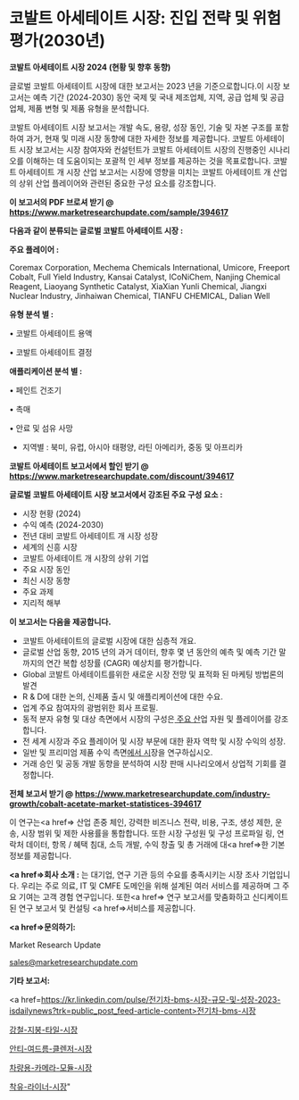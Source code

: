 # 코발트 아세테이트 시장: 진입 전략 및 위험 평가(2030년)

<strong>코발트 아세테이트 시장 2024 (현황 및 향후 동향)</strong>

글로벌 코발트 아세테이트 시장에 대한 보고서는 2023 년을 기준으로합니다.이 시장 보고서는 예측 기간 (2024-2030) 동안 국제 및 국내 제조업체, 지역, 공급 업체 및 공급 업체, 제품 변형 및 제품 유형을 분석합니다.

코발트 아세테이트 시장 보고서는 개발 속도, 용량, 성장 동인, 기술 및 자본 구조를 포함하여 과거, 현재 및 미래 시장 동향에 대한 자세한 정보를 제공합니다. 코발트 아세테이트 시장 보고서는 시장 참여자와 컨설턴트가 코발트 아세테이트 시장의 진행중인 시나리오를 이해하는 데 도움이되는 포괄적 인 세부 정보를 제공하는 것을 목표로합니다. 코발트 아세테이트 개 시장 산업 보고서는 시장에 영향을 미치는 코발트 아세테이트 개 산업의 상위 산업 플레이어와 관련된 중요한 구성 요소를 강조합니다.



<strong>이 보고서의 PDF 브로셔 받기 @ <a href=https://www.marketresearchupdate.com/sample/394617>https://www.marketresearchupdate.com/sample/394617</a></strong>



<strong>다음과 같이 분류되는 글로벌 코발트 아세테이트 시장 :</strong>



<strong>주요 플레이어 :</strong>

Coremax Corporation, Mechema Chemicals International, Umicore, Freeport Cobalt, Full Yield Industry, Kansai Catalyst, ICoNiChem, Nanjing Chemical Reagent, Liaoyang Synthetic Catalyst, XiaXian Yunli Chemical, Jiangxi Nuclear Industry, Jinhaiwan Chemical, TIANFU CHEMICAL, Dalian Well



<strong>유형 분석 별 :</strong>

• 코발트 아세테이트 용액

• 코발트 아세테이트 결정



<strong>애플리케이션 분석 별 :</strong>

• 페인트 건조기

• 촉매

• 안료 및 섬유 사망

<ul>
  <li>지역별 : 북미, 유럽, 아시아 태평양, 라틴 아메리카, 중동 및 아프리카</li>
</ul>


<strong>코발트 아세테이트 보고서에서 할인 받기 @ <a href=https://www.marketresearchupdate.com/discount/394617>https://www.marketresearchupdate.com/discount/394617</a></strong>



<strong>글로벌 코발트 아세테이트 시장 보고서에서 강조된 주요 구성 요소 :</strong>
<ul>
  <li>시장 현황 (2024)</li>
  <li>수익 예측 (2024-2030)</li>
  <li>전년 대비 코발트 아세테이트 개 시장 성장</li>
  <li>세계의 신흥 시장</li>
  <li>코발트 아세테이트 개 시장의 상위 기업</li>
  <li>주요 시장 동인</li>
  <li>최신 시장 동향</li>
  <li>주요 과제</li>
  <li>지리적 해부</li>
</ul>


<strong>이 보고서는 다음을 제공합니다.</strong>
<ul>
  <li>코발트 아세테이트의 글로벌 시장에 대한 심층적 개요.</li>
  <li>글로벌 산업 동향, 2015 년의 과거 데이터, 향후 몇 년 동안의 예측 및 예측 기간 말까지의 연간 복합 성장률 (CAGR) 예상치를 평가합니다.</li>
  <li>Global 코발트 아세테이트를위한 새로운 시장 전망 및 표적화 된 마케팅 방법론의 발견</li>
  <li>R &amp; D에 대한 논의, 신제품 출시 및 애플리케이션에 대한 수요.</li>
  <li>업계 주요 참여자의 광범위한 회사 프로필.</li>
  <li>동적 분자 유형 및 대상 측면에서 시장의 구성은<a href=> 주요 산</a>업 자원 및 플레이어를 강조합니다.</li>
  <li>전 세계 시장과 주요 플레이어 및 시장 부문에 대한 환자 역학 및 시장 수익의 성장.</li>
  <li>일반 및 프리미엄 제품 수익 측면<a href=>에서 시</a>장을 연구하십시오.</li>
  <li>거래 승인 및 공동 개발 동향을 분석하여 시장 판매 시나리오에서 상업적 기회를 결정합니다.</li>
</ul>



<strong>전체 보고서 받기 @ <a href=https://www.marketresearchupdate.com/industry-growth/cobalt-acetate-market-statistices-394617>https://www.marketresearchupdate.com/industry-growth/cobalt-acetate-market-statistices-394617</a></strong>

이 연구는<a href=> 산업 존중</a> 체인, 강력한 비즈니스 전략, 비용, 구조, 생성 제한, 운송, 시장 범위 및 제한 사용률을 통합합니다. 또한 시장 구성원 및 구성 프로파일 링, 연락처 데이터, 항목 / 혜택 침대, 소득 개발, 수익 창출 및 총 거래에 대<a href=>한 기본 </a>정보를 제공합니다.



<strong><a href=>회사 소</a>개 :</strong>
는 대기업, 연구 기관 등의 수요를 충족시키는 시장 조사 기업입니다. 우리는 주로 의료, IT 및 CMFE 도메인을 위해 설계된 여러 서비스를 제공하며 그 주요 기여는 고객 경험 연구입니다. 또한<a href=> 연구 보</a>고서를 맞춤화하고 신디케이트 된 연구 보고서 및 컨설팅 <a href=>서비스</a>를 제공합니다.



<strong><a href=>문의하기:</a></strong>

Market Research Update

sales@marketresearchupdate.com



<strong>기타 보고서:</strong>

<a href=https://kr.linkedin.com/pulse/전기차-bms-시장-규모-및-성장-2023-isdailynews?trk=public_post_feed-article-content>전기차-bms-시장</a>

<a href=https://www.linkedin.com/pulse/강철-지붕-타일-시장-현재-및-미래-성장-2029-market-matrix-musings-analysis/>강철-지붕-타일-시장</a>

<a href=https://www.linkedin.com/pulse/안티-여드름-클렌저-시장-규모-및-성장-2023-analytics-avenue-adventures-24-ana-tn6zf/>안티-여드름-클렌저-시장</a>

<a href=https://www.linkedin.com/pulse/차량용-카메라-모듈-시장-세분화-연구-및-목표-고객2029년-trend-tracking-tips-360-analysis-tk04f/>차량용-카메라-모듈-시장</a>

<a href=https://www.linkedin.com/pulse/착유-라이너-시장-세분화-연구-및-목표-고객2030년-trend-tracking-tips-360-analysis-hrhif/>착유-라이너-시장</a>"
